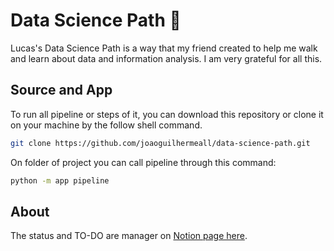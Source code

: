 # Data Science Path 🎲
Lucas's Data Science Path is a way that my friend created to help me walk and learn about data and information analysis. I am very grateful for all this.

## Source and App
To run all pipeline or steps of it, you can download this repository or clone it on your machine by the follow shell command.
```sh
git clone https://github.com/joaoguilhermeall/data-science-path.git 
```
On folder of project you can call pipeline through this command:
```sh
python -m app pipeline
```
## About
The status and TO-DO are manager on [Notion page here](https://joaoguilhermeall.notion.site/Lucas-s-Data-Science-Path-6ae0f593984f44cf90c266a43baaeefc).

